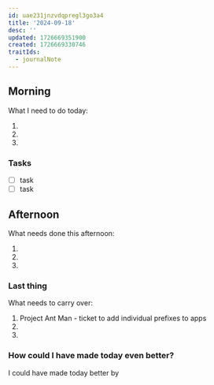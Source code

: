 ```yaml
---
id: uae231jnzvdqpregl3go3a4
title: '2024-09-18'
desc: ''
updated: 1726669351900
created: 1726669330746
traitIds:
  - journalNote
---
```


## Morning

<!-- Morning Tasks -->

What I need to do today:

1.
2.
3.

### Tasks

- [ ] task
- [ ] task

## Afternoon

What needs done this afternoon:

1.
2.
3.

### Last thing

What needs to carry over:

1. Project Ant Man - ticket to add individual prefixes to apps
2.
3.

### How could I have made today even better?

I could have made today better by
